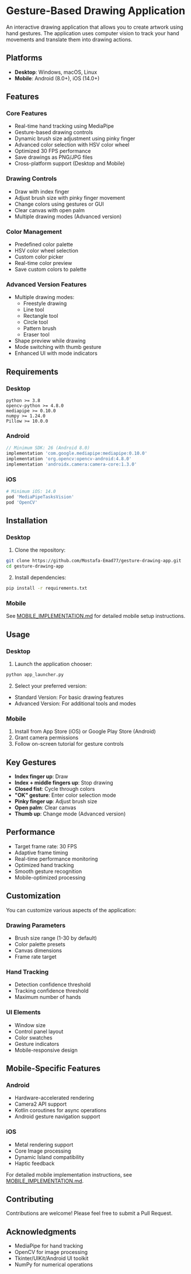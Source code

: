 # Gesture-Based Drawing Application

An interactive drawing application that allows you to create artwork using hand gestures. The application uses computer vision to track your hand movements and translate them into drawing actions.

## Platforms

- **Desktop**: Windows, macOS, Linux
- **Mobile**: Android (8.0+), iOS (14.0+)

## Features

### Core Features
- Real-time hand tracking using MediaPipe
- Gesture-based drawing controls
- Dynamic brush size adjustment using pinky finger
- Advanced color selection with HSV color wheel
- Optimized 30 FPS performance
- Save drawings as PNG/JPG files
- Cross-platform support (Desktop and Mobile)

### Drawing Controls
- Draw with index finger
- Adjust brush size with pinky finger movement
- Change colors using gestures or GUI
- Clear canvas with open palm
- Multiple drawing modes (Advanced version)

### Color Management
- Predefined color palette
- HSV color wheel selection
- Custom color picker
- Real-time color preview
- Save custom colors to palette

### Advanced Version Features
- Multiple drawing modes:
  - Freestyle drawing
  - Line tool
  - Rectangle tool
  - Circle tool
  - Pattern brush
  - Eraser tool
- Shape preview while drawing
- Mode switching with thumb gesture
- Enhanced UI with mode indicators

## Requirements

### Desktop
```
python >= 3.8
opencv-python >= 4.8.0
mediapipe >= 0.10.0
numpy >= 1.24.0
Pillow >= 10.0.0
```

### Android
```gradle
// Minimum SDK: 26 (Android 8.0)
implementation 'com.google.mediapipe:mediapipe:0.10.0'
implementation 'org.opencv:opencv-android:4.8.0'
implementation 'androidx.camera:camera-core:1.3.0'
```

### iOS
```ruby
# Minimum iOS: 14.0
pod 'MediaPipeTasksVision'
pod 'OpenCV'
```

## Installation

### Desktop
1. Clone the repository:
```bash
git clone https://github.com/Mostafa-Emad77/gesture-drawing-app.git
cd gesture-drawing-app
```

2. Install dependencies:
```bash
pip install -r requirements.txt
```

### Mobile
See [MOBILE_IMPLEMENTATION.md](MOBILE_IMPLEMENTATION.md) for detailed mobile setup instructions.

## Usage

### Desktop
1. Launch the application chooser:
```bash
python app_launcher.py
```

2. Select your preferred version:
- Standard Version: For basic drawing features
- Advanced Version: For additional tools and modes

### Mobile
1. Install from App Store (iOS) or Google Play Store (Android)
2. Grant camera permissions
3. Follow on-screen tutorial for gesture controls

## Key Gestures

- **Index finger up**: Draw
- **Index + middle fingers up**: Stop drawing
- **Closed fist**: Cycle through colors
- **"OK" gesture**: Enter color selection mode
- **Pinky finger up**: Adjust brush size
- **Open palm**: Clear canvas
- **Thumb up**: Change mode (Advanced version)

## Performance

- Target frame rate: 30 FPS
- Adaptive frame timing
- Real-time performance monitoring
- Optimized hand tracking
- Smooth gesture recognition
- Mobile-optimized processing

## Customization

You can customize various aspects of the application:

### Drawing Parameters
- Brush size range (1-30 by default)
- Color palette presets
- Canvas dimensions
- Frame rate target

### Hand Tracking
- Detection confidence threshold
- Tracking confidence threshold
- Maximum number of hands

### UI Elements
- Window size
- Control panel layout
- Color swatches
- Gesture indicators
- Mobile-responsive design

## Mobile-Specific Features

### Android
- Hardware-accelerated rendering
- Camera2 API support
- Kotlin coroutines for async operations
- Android gesture navigation support

### iOS
- Metal rendering support
- Core Image processing
- Dynamic Island compatibility
- Haptic feedback

For detailed mobile implementation instructions, see [MOBILE_IMPLEMENTATION.md](MOBILE_IMPLEMENTATION.md).

## Contributing

Contributions are welcome! Please feel free to submit a Pull Request.

## Acknowledgments

- MediaPipe for hand tracking
- OpenCV for image processing
- Tkinter/UIKit/Android UI toolkit
- NumPy for numerical operations 
